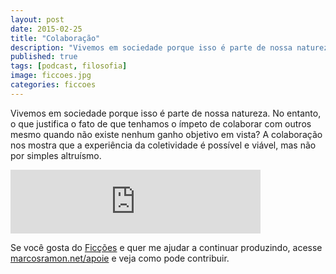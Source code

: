 ```yaml
---
layout: post
date: 2015-02-25
title: "Colaboração"
description: "Vivemos em sociedade porque isso é parte de nossa natureza. No entanto, o que justifica o fato de que tenhamos o ímpeto de colaborar com outros mesmo quando não existe nenhum ganho objetivo em vista? A colaboração nos mostra que a experiência da coletividade é possível e viável, mas não por simples altruísmo."
published: true
tags: [podcast, filosofia]
image: ficcoes.jpg
categories: ficcoes
---
```


Vivemos em sociedade porque isso é parte de nossa natureza. No entanto, o que justifica o fato de que tenhamos o ímpeto de colaborar com outros mesmo quando não existe nenhum ganho objetivo em vista? A colaboração nos mostra que a experiência da coletividade é possível e viável, mas não por simples altruísmo.

<iframe src="https://anchor.fm/podcastficcoes/embed/episodes/Colaborao-e47jah/a-aggkc8" height="102px" width="400px" frameborder="0" scrolling="no"></iframe>

Se você gosta do [Ficções](https://marcosramon.net/ficcoes/) e quer me ajudar a continuar produzindo, acesse [marcosramon.net/apoie](https://marcosramon.net/apoie/) e veja como pode contribuir.
